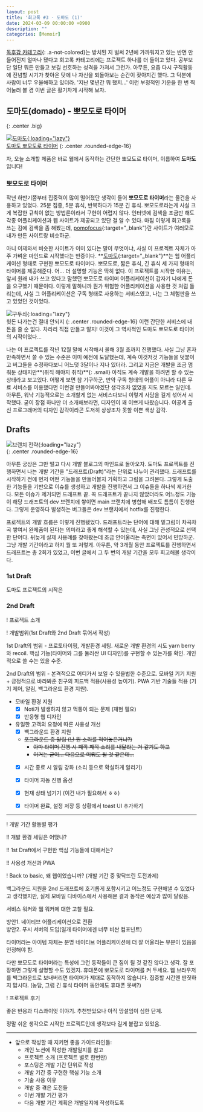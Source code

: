 ```yaml
---
layout: post
title: '회고록 #3 - 도마도 (1)'
date: 2024-03-09 00:00:00 +0900
description: ""
categories: [Memoir]
---
```


[독후감 카테고리](/category/4.Reddit.html){: .a-not-colored}는 방치된 지 벌써 2년에 가까워지고 있는 반면 만들어진지 얼마나 됐다고 회고록 카테고리에는 프로젝트 하나를 더 들이고 있다. 공부보단 일단 뭐든 만들고 보길 선호하는 성격을 가져서 그런가. 아무튼, 요즘 다시 구직활동에 전념할 시기가 찾아온 탓에 나 자신을 되돌아보는 순간이 잦아지긴 했다. 그 덕분에 사람이 너무 우울해하고 있더라. '지난 몇년간 뭐 했지...' 이런 부정적인 기운을 한 번 찍어눌러 볼 겸 이번 글은 활기차게 시작해 보자. 


## 도마도(domado) - 뽀모도로 타이머
{: .center .big}

[![도마도](https://raw.githubusercontent.com/anteater333/domado/main/docs/screen.png){:loading="lazy"}  
도마도 뽀모도로 타이머](https://domado.vercel.app/)
{: .center .rounded-edge-16}

자, 오늘 소개할 제품은 바로 웹에서 동작하는 간단한 뽀모도로 타이머, 이름하여 **도마도**입니다!

### 뽀모도로 타이머

작년 하반기쯤부터 집중력이 많이 떨어졌단 생각이 들어 **뽀모도로 타이머**라는 물건을 사용하고 있었다. 25분 집중, 5분 휴식, 반복하다가 15분 긴 휴식. 뽀모도로라는게 사실 크게 복잡한 규칙이 없는 방법론이라서 구현이 어렵지 않다. 인터넷에 검색을 조금만 해도 각종 어플리케이션과 웹 사이트가 제공되고 있단 걸 알 수 있다. 마침 이렇게 회고록을 쓰는 김에 검색을 좀 해봤는데, [pomofocus](https://pomofocus.io/){:target="_blank"}란 사이트가 여러모로 내가 만든 사이트랑 비슷하군.

아니 이제와서 비슷한 사이트가 이미 있다는 말이 무엇이냐, 사실 이 프로젝트 자체가 아주 가벼운 마인드로 시작했다는 반증이다. **[도마도](https://domado.vercel.app){:target="_blank"}**는 웹 어플리케이션 형태로 구현한 뽀모도로 타이머다. 뽀모도로, 짧은 휴식, 긴 휴식 세 가지 형태의 타이머를 제공해준다. 어... 더 설명할 기능은 딱히 없다. 이 프로젝트를 시작한 이유는, 앞서 원래 내가 쓰고 있다고 말했던 뽀모도로 타이머 어플리케이션이 갑자기 나에게 돈을 요구했기 때문이다. 이렇게 말하니까 뭔가 위험한 어플리케이션을 사용한 것 처럼 들리는데, 사실 그 어플리케이션은 구독 형태로 사용하는 서비스였고, 나는 그 체험판을 쓰고 있었던 것이었다.

![구두쇠](https://i.postimg.cc/zfRvcMF9/Ez-Ev-Im-UUAAHj9-P.jpg){:loading="lazy"}  
헛돈 나가는건 절대 안되지
{: .center .rounded-edge-16}
이런 간단한 서비스에 내 돈을 줄 순 없다. 차라리 직접 만들고 말지! 이것이 그 역사적인 도마도 뽀모도로 타이머의 시작이었다...

나는 이 프로젝트를 작년 12월 말에 시작해서 올해 3월 초까지 진행했다. 사실 그냥 혼자 만족하면서 쓸 수 있는 수준은 이미 예전에 도달했는데, 계속 이것저것 기능들을 덧붙이고 버그들을 수정하다보니 어느덧 3달이나 지나 있더라. 그리고 지금은 개발을 조금 멈춰둔 상태지만**(취직 해야지 취직)**{: .small} 아직도 계속 개발을 하려면 할 수 있는 상태라고 보고있다. 어떻게 보면 참 기구하군, 만약 구독 형태의 어플이 아니라 다른 무료 서비스를 이용했다면 이런걸 만들어봐야겠단 생각조차 없었을 지도 모르는 일인데. 아무튼, 워낙 기능적으로는 소개할게 없는 서비스다보니 이렇게 사담을 길게 섞어서 시작했다. 굳이 장점 하나만 더 소개해보라면, 디자인이 꽤 이쁘게 나왔습니다. 이공계 출신 프로그래머의 디자인 감각이라곤 도저히 상상조차 못할 이쁜 색상 감각.

## Drafts

![브랜치 전략](https://i.postimg.cc/vHbxw7Q2/temp-Image-DEgn-O8.avif){:loading="lazy"}  
{: .center .rounded-edge-16}

아무튼 궁상은 그만 떨고 다시 개발 블로그의 마인드로 돌아오자. 도마도 프로젝트를 진행하면서 나는 개발 기간을 "드래프트(Draft)"라는 단위로 나누어 관리했다. 드래프트를 시작하기 전에 먼저 어떤 기능들을 만들어볼지 기획하고 그림을 그려본다. 그렇게 도출한 기능들을 기반으로 이슈를 생성하고 개발을 진행하면서 그 이슈들을 하나씩 제거한다. 모든 이슈가 제거되면 드래프트 끝. 꼭 드래프트가 끝나지 않았더라도 어느정도 기능이 해당 드래프트의 dev 브랜치에 쌓이면 main 브랜치에 병합해 배포도 틈틈이 진행한다. 그렇게 운영하다 발생하는 버그들은 dev 브랜치에서 hotfix를 진행한다.

프로젝트의 개발 흐름은 이렇게 진행됐었다. 드래프트라는 단어에 대해 밑그림이 차곡차곡 쌓여서 완제품이 된다는 의미라고 좋게 해석할 수 있는데, 사실 그냥 관성적으로 선택한 단어다. 뒤늦게 실제 사용례를 찾아봤는데 조금 안어울리는 측면이 있어서 민망하군. 그냥 개발 기간이라고 하지 뭘 또 저렇게. 아무튼, 약 3개월 동안 프로젝트를 진행하면서 드래프트는 총 2회가 있었고, 이번 글에서 그 두 번의 개발 기간을 모두 회고해볼 생각이다.

### 1st Draft

도마도 프로젝트의 시작은 

### 2nd Draft

! 프로젝트 소개

! 개발범위(1st Draft와 2nd Draft 묶어서 작성)

1st Draft의 범위 - 프로토타이핑, 개발환경 세팅. 새로운 개발 환경의 시도 yarn berry와 recoil. 핵심 기능(타이머와 그를 둘러싼 UI 디자인)를 구현할 수 있는가를 확인. 개인적으로 쓸 수는 있을 수준.

2nd Draft의 범위 - 본격적으로 어디가서 보일 수 있을법한 수준으로. 모바일 기기 지원 + 긍정적으로 바라봐준 친구의 피드백 적용(사용성 높이기). PWA 기반 기술들 적용 (기기 제어, 알림, 백그라운드 환경 지원).

- 모바일 환경 지원
    - [x]  Noti가 발생하지 않고 먹통이 되는 문제 (재현 필요)
    - [x]  반응형 웹 디자인
- 유일한 고객의 요청에 따른 사용성 개선
    - [x]  백그라운드 환경 지원
    - ~~포그라운드 중 알림 (난 뭔 소리를 적어놓은거냐?)~~
        - ~~아마 타이머 진행 시 째깍 째깍 소리를 내달라는 거 같기도 하고~~
        - ~~이거는 굳이… 다음으로 미뤄도 될 것 같은데…~~
    - [x]  시간 종료 시 알림 강화 (소리 등으로 확실하게 알리기)
    - [x]  타이머 자동 진행 옵션
    - [x]  현재 상태 넘기기 (이건 내가 필요해서 ㅎㅎ)
    - [x]  타이머 완료, 설정 저장 등 상황에서 toast UI 추가하기


----

! 개발 기간 활동별 평가

!! 개발 환경 세팅은 어땠나?

!! 1st Draft에서 구현한 핵심 기능들에 대해서는?

!! 사용성 개선과 PWA  

! Back to basic, 왜 웹이었습니까? (개발 기간 중 맞닥뜨린 도전과제)

백그라운드 지원을 2nd 드래프트에 호기롭게 포함시키고 어느정도 구현해낼 수 있었다고 생각했지만, 실제 모바일 디바이스에서 사용해본 결과 동작은 예상과 많이 달랐음.

서비스 워커와 웹 워커에 대한 고찰 필요.

방안1. 네이티브 어플리케이션으로 전환  
방안2. 푸시 서버의 도입(일개 타이머에겐 너무 비싼 컴포넌트)  

타이머라는 아이템 자체는 분명 네이티브 어플리케이션에 더 잘 어울리는 부분이 있음을 인정해야 함.

다만 뽀모도로 타이머라는 특성에 그런 동작들이 큰 짐이 될 것 같진 않다고 생각. 잘 포장하면 그렇게 설명할 수도 있겠지. 휴대폰에 뽀모도로 타이머를 켜 두세요. 웹 브라우저를 백그라운드로 보내버리면 타이머가 제대로 동작하지 않습니다. 집중할 시간엔 딴짓하지 맙시다. (농담, 그럼 긴 휴식 타이머 동안에도 휴대폰 못써?)

! 프로젝트 후기

좋은 반응과 디스콰이엇 이야기. 추천받았으나 아직 망설임이 심한 단계.

정말 쉬운 생각으로 시작한 프로젝트인데 생각보다 길게 붙잡고 있었음.

----

- 앞으로 작성할 때 지키면 좋을 가이드라인들:
  - 개인 노션에 작성한 개발일지를 참고
  - 프로젝트 소개 (프로젝트 별로 한번만)
  - 포스팅은 개발 기간 단위로 작성
  - 개발 기간 중 구현한 핵심 기능 소개
  - 기술 사용 이유
  - 개발 중 겪은 도전들
  - 이번 개발 기간 평가
  - 다음 개발 기간 계획은 개발일지에 작성하도록